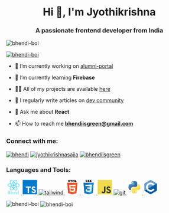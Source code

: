 <h1 align="center">Hi 👋, I'm Jyothikrishna</h1>
<h3 align="center">A passionate frontend developer from India</h3>

<p align="left"> <img src="https://komarev.com/ghpvc/?username=bhendi-boi&label=Profile%20views&color=0e75b6&style=flat" alt="bhendi-boi" /> </p>

<p align="left"> <a href="https://github.com/ryo-ma/github-profile-trophy"><img src="https://github-profile-trophy.vercel.app/?username=bhendi-boi" alt="bhendi-boi" /></a> </p>

- 🔭 I’m currently working on [alumni-portal](https://alumni-portal-alpha.vercel.app/)

- 🌱 I’m currently learning **Firebase**

- 👨‍💻 All of my projects are available [here](https://jyothikrishna.vercel.app/)

- 📝 I regularly write articles on [dev community](https://dev.to/bhendi)

- 💬 Ask me about **React**

- 📫 How to reach me **bhendiisgreen@gmail.com**

<h3 align="left">Connect with me:</h3>
<p align="left">
<a href="https://dev.to/bhendi" target="blank"><img align="center" src="https://raw.githubusercontent.com/rahuldkjain/github-profile-readme-generator/master/src/images/icons/Social/devto.svg" alt="bhendi" height="30" width="40" /></a>
<a href="https://linkedin.com/in/jyothikrishnasajja" target="blank"><img align="center" src="https://raw.githubusercontent.com/rahuldkjain/github-profile-readme-generator/master/src/images/icons/Social/linked-in-alt.svg" alt="jyothikrishnasajja" height="30" width="40" /></a>
<a href="https://www.leetcode.com/bhendiisgreen" target="blank"><img align="center" src="https://raw.githubusercontent.com/rahuldkjain/github-profile-readme-generator/master/src/images/icons/Social/leet-code.svg" alt="bhendiisgreen" height="30" width="40" /></a>
</p>

<h3 align="left">Languages and Tools:</h3>
<p align="left">  
<a href="https://reactjs.org/" target="_blank" rel="noreferrer"> <img src="https://raw.githubusercontent.com/devicons/devicon/master/icons/react/react-original-wordmark.svg" alt="react" width="40" height="40"/> </a>
<a href="https://www.typescriptlang.org/" target="_blank" rel="noreferrer"> <img src="https://raw.githubusercontent.com/devicons/devicon/master/icons/typescript/typescript-original.svg" alt="typescript" width="40" height="40"/> </a>
<a href="https://tailwindcss.com/" target="_blank" rel="noreferrer"> <img src="https://www.vectorlogo.zone/logos/tailwindcss/tailwindcss-icon.svg" alt="tailwind" width="40" height="40"/> </a>
<a href="https://www.w3.org/html/" target="_blank" rel="noreferrer"> <img src="https://raw.githubusercontent.com/devicons/devicon/master/icons/html5/html5-original-wordmark.svg" alt="html5" width="40" height="40"/> </a>
<a href="https://www.w3schools.com/css/" target="_blank" rel="noreferrer"> <img src="https://raw.githubusercontent.com/devicons/devicon/master/icons/css3/css3-original-wordmark.svg" alt="css3" width="40" height="40"/> </a>
<a href="https://developer.mozilla.org/en-US/docs/Web/JavaScript" target="_blank" rel="noreferrer"> <img src="https://raw.githubusercontent.com/devicons/devicon/master/icons/javascript/javascript-original.svg" alt="javascript" width="40" height="40"/> </a>
<a href="https://git-scm.com/" target="_blank" rel="noreferrer"> <img src="https://www.vectorlogo.zone/logos/git-scm/git-scm-icon.svg" alt="git" width="40" height="40"/> </a>
<a href="https://www.python.org" target="_blank" rel="noreferrer"> <img src="https://raw.githubusercontent.com/devicons/devicon/master/icons/python/python-original.svg" alt="python" width="40" height="40"/> </a>
<a href="https://www.cprogramming.com/" target="_blank" rel="noreferrer"> <img src="https://raw.githubusercontent.com/devicons/devicon/master/icons/c/c-original.svg" alt="c" width="40" height="40"/> </a>

 </p>

<p><img align="left" src="https://github-readme-stats.vercel.app/api/top-langs?username=bhendi-boi&show_icons=true&locale=en&layout=compact" alt="bhendi-boi" /></p>

<p>&nbsp;<img align="center" src="https://github-readme-stats.vercel.app/api?username=bhendi-boi&show_icons=true&locale=en" alt="bhendi-boi" /></p>
